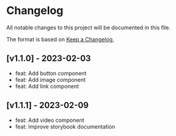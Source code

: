 # Changelog

All notable changes to this project will be documented in this file.

The format is based on [Keep a Changelog](https://keepachangelog.com/en/1.0.0/),

## [v1.1.0] - 2023-02-03

- feat: Add button component
- feat: Add image component
- feat: Add link component

## [v1.1.1] - 2023-02-09

- feat: Add video component
- feat: Improve storybook documentation
